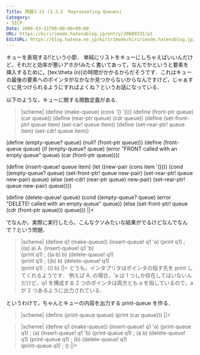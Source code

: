 ```yaml
---
Title: 問題3-21 (3.3.2  Representing Queues)
Category:
- SICP
Date: 2008-03-31T00:00:00+09:00
URL: https://kiririmode.hatenablog.jp/entry/20080331/p1
EditURL: https://blog.hatena.ne.jp/kiririmode/kiririmode.hatenablog.jp/atom/entry/8454420450078215208
---
```



キューを表現する!!という小節．
単純にリストをキューにしちゃえばいいんだけど，それだと効率が悪いアホか!みたく書いてあって，なんでかというと要素を挿入するために，[tex:\theta (n)]の時間がかかるからだそうです．これはキューの最後の要素へのポインタがなかなか見つからないからなんですけど，じゃぁすぐに見つけられるようにすればよくね？というお話になっている．


以下のような，キューに関する関数定義がある．
>|scheme|
(define (make-queue) (cons '() '()))
(define (front-ptr queue) (car queue))
(define (rear-ptr queue) (cdr queue))
(define (set-front-ptr! queue item) (set-car! queue item))
(define (set-rear-ptr! queue item) (set-cdr! queue item))

(define (empty-queue? queue) (null? (front-ptr queue)))
(define (front-queue queue)
  (if (empty-queue? queue)
      (error "FRONT called with an empty queue" queue)
      (car (front-ptr queue))))

(define (insert-queue! queue item)
  (let ((new-pair (cons item '())))
    (cond ((empty-queue? queue)
	   (set-front-ptr! queue new-pair)
	   (set-rear-ptr! queue new-pair)
	   queue)
	  (else
	   (set-cdr! (rear-ptr queue) new-pair)
	   (set-rear-ptr! queue new-pair)
	   queue))))

(define (delete-queue! queue)
  (cond ((empty-queue? queue)
	 (error "DELETE! called with an empty queue" queue))
	(else
	 (set-front-ptr! queue (cdr (front-ptr queue)))
	 queue)))
||<

でなんか，実際に実行したら，こんなクソみたいな結果がでるけどなんでなんで？という問題．
>|scheme|
(define q1 (make-queue))
(insert-queue! q1 'a)
(print q1)             ; ((a) a)    A.
(insert-queue! q1 'b)  
(print q1)             ; ((a b) b)
(delete-queue! q1)     
(print q1)             ; ((b) b)
(delete-queue! q1)     
(print q1)             ; (() b)
||<
どうも，インタプリタはポインタの指す先を print してくれるようです．
例えば A. の場合，'a は 1 つしか存在してはいないんだけど，q1 を構成する 2 つのポインタは両方とも a を指しているので，a が 2 つあるように出力されている．


というわけで，ちゃんとキューの内容を出力する print-queue を作る．
>|scheme|
(define (print-queue queue)
  (print (car queue)))
||<

>|scheme|
(define q1 (make-queue))
(insert-queue! q1 'a)
(print-queue q1)       ; (a)
(insert-queue! q1 'b)
(print-queue q1)       ; (a b)
(delete-queue! q1)
(print-queue q1)       ; (b)
(delete-queue! q1)   
(print-queue q1)       ; ()
||<
